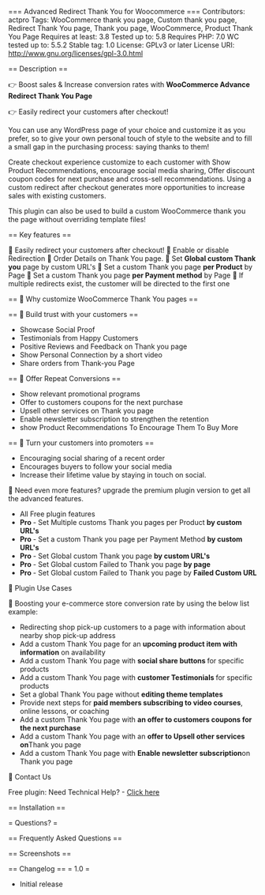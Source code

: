 === Advanced Redirect Thank You for Woocommerce ===
Contributors: actpro
Tags: WooCommerce thank you page, Custom thank you page, Redirect Thank You page, Thank you page, WooCommerce, Product Thank You Page
Requires at least: 3.8
Tested up to: 5.8
Requires PHP: 7.0
WC tested up to: 5.5.2
Stable tag: 1.0
License: GPLv3 or later
License URI: http://www.gnu.org/licenses/gpl-3.0.html

== Description ==

👉 Boost sales & Increase conversion rates with <strong>WooCommerce Advance Redirect Thank You Page</strong>

👉 Easily redirect your customers after checkout!

You can use any WordPress page of your choice and customize it as you prefer, so to give your own personal touch of style to the website and to fill a small gap in the purchasing process: saying thanks to them!

Create checkout experience customize to each customer with Show Product Recommendations, encourage social media sharing, Offer discount coupon codes for next purchase and
cross-sell recommendations. Using a custom redirect after checkout generates more opportunities to increase sales with existing customers.

This plugin can also be used to build a custom WooCommerce thank you the page without overriding template files!

== Key features ==

🔑 Easily redirect your customers after checkout!
🔑 Enable or disable Redirection
🔑 Order Details on Thank You page.
🔑 Set <strong>Global custom Thank you</strong> page by custom URL's
🔑 Set a custom Thank you page <strong>per Product</strong> by Page
🔑 Set a custom Thank you page <strong>per Payment method</strong> by Page
🔑 If multiple redirects exist, the customer will be directed to the first one

== 💁 Why customize WooCommerce Thank You pages  ==

== 🔑 Build trust with your customers ==

<ul>
<li>Showcase Social Proof</li>
<li>Testimonials from Happy Customers</li>
<li>Positive Reviews and Feedback on Thank you page</li>
<li>Show Personal Connection by a short video</li>
<li>Share orders from Thank-you Page</li>
</ul>

== 🔑 Offer Repeat Conversions ==

<ul>
<li>Show relevant promotional programs</li>
<li>Offer to customers coupons for the next purchase</li>
<li>Upsell other services on Thank you page</li>
<li>Enable newsletter subscription to strengthen the retention</li>
<li>show Product Recommendations To Encourage Them To Buy More</li>
</ul>

== 🔑 Turn your customers into promoters ==

<ul>
<li>Encouraging social sharing of a recent order </li>
<li>Encourages buyers to follow your social media</li>
<li>Increase their lifetime value by staying in touch on social.</li>
</ul>

💁 Need even more features? upgrade the premium plugin version to get all the advanced features.

<ul>
<li>All Free plugin features</li>
<li><strong>Pro </strong> - Set Multiple customs Thank you pages per Product <strong>by custom URL's</strong></li>
<li><strong>Pro </strong> - Set a custom Thank you page per Payment Method <strong>by custom URL's</strong></li>
<li><strong>Pro </strong> - Set Global custom Thank you page <strong>by custom URL's</strong></li>
<li><strong>Pro </strong> - Set Global custom Failed to Thank you page <strong>by page</strong></li>
<li><strong>Pro </strong> - Set Global custom Failed to Thank you page by <strong>Failed Custom URL</strong></li>
</ul>

💁 Plugin Use Cases

💁 Boosting your e-commerce store conversion rate by using the below list example:

<ul>
<li>Redirecting shop pick-up customers to a page with information about nearby shop pick-up address</li>
<li>Add a custom Thank You page for an <strong>upcoming product item with information</strong> on availability</li>
<li>Add a custom Thank You page with <strong>social share buttons </strong> for specific products</li>
<li>Add a custom Thank You page with <strong>customer Testimonials </strong> for specific products</li>
<li>Set a global Thank You page without <strong>editing theme templates</strong></li>
<li>Provide next steps for <strong>paid members subscribing to video courses</strong>, online lessons, or coaching</li>
<li>Add a custom Thank You page with <strong>an offer to customers coupons for the next purchase</strong></li>
<li>Add a custom Thank You page with an <strong>offer to Upsell other services on</strong>Thank you page</li>
<li>Add a custom Thank You page with <strong>Enable newsletter subscription</strong>on Thank you page</li>
</ul>

💁 Contact Us

Free plugin: Need Technical Help? - <a href ="mailto:wpactpro@gmail.com" target="_blank">Click here</a>

== Installation ==

= Questions? =

== Frequently Asked Questions ==

== Screenshots ==

== Changelog ==
= 1.0 =
* Initial release
